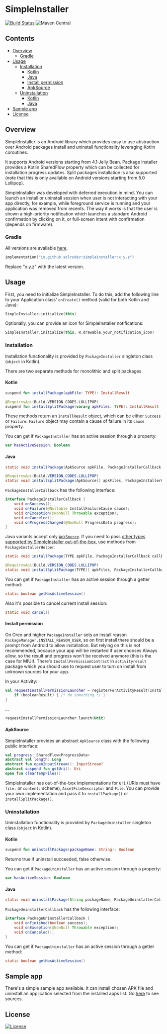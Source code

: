 # SimpleInstaller
[![Build Status](https://github.com/solrudev/SimpleInstaller/workflows/Publish/badge.svg)](https://github.com/solrudev/SimpleInstaller/actions?query=workflow%3A%22Publish%22)
![Maven Central](https://img.shields.io/maven-central/v/io.github.solrudev/simpleinstaller.svg)

## Contents
* [Overview](#overview)
    + [Gradle](#gradle)
* [Usage](#usage)
    + [Installation](#installation)
        - [Kotlin](#kotlin)
        - [Java](#java)
        - [Install permission](#install-permission)
        - [ApkSource](#apksource)
    + [Uninstallation](#uninstallation)
        - [Kotlin](#kotlin-1)
        - [Java](#java-1)
* [Sample app](#sample-app)
* [License](#license)

## Overview
SimpleInstaller is an Android library which provides easy to use abstraction over Android packages install and uninstall functionality leveraging Kotlin coroutines.

It supports Android versions starting from 4.1 Jelly Bean. Package installer provides a Kotlin SharedFlow property which can be collected for installation progress updates. Split packages installation is also supported (note that this is only available on Android versions starting from 5.0 Lollipop).

SimpleInstaller was developed with deferred execution in mind. You can launch an install or uninstall session when user is not interacting with your app directly, for example, while foreground service is running and your application was removed from recents. The way it works is that the user is shown a high-priority notification which launches a standard Android confirmation by clicking on it, or full-screen intent with confirmation (depends on firmware).

### Gradle
All versions are available [here](https://s01.oss.sonatype.org/#nexus-search;gav~io.github.solrudev~simpleinstaller~~~).
```kotlin
implementation("io.github.solrudev:simpleinstaller:x.y.z")
```
Replace "x.y.z" with the latest version.

## Usage
First, you need to initialize SimpleInstaller. To do this, add the following line to your Application class' `onCreate()` method (valid for both Kotlin and Java):
```kotlin
SimpleInstaller.initialize(this)
```
Optionally, you can provide an icon for SimpleInstaller notifications:
```kotlin
SimpleInstaller.initialize(this, R.drawable.your_notification_icon)
```

### Installation
Installation functionality is provided by `PackageInstaller` singleton class (`object` in Kotlin).

There are two separate methods for monolithic and split packages.

#### Kotlin
```kotlin
suspend fun installPackage(apkFile: TYPE): InstallResult
```
```kotlin
@RequiresApi(Build.VERSION_CODES.LOLLIPOP)
suspend fun installSplitPackage(vararg apkFiles: TYPE): InstallResult
```
These methods return an `InstallResult` object, which can be either `Success` or `Failure`. `Failure` object may contain a cause of failure in its `cause` property.

You can get if `PackageInstaller` has an active session through a property:
```kotlin
var hasActiveSession: Boolean
```

#### Java
```java
static void installPackage(ApkSource apkFile, PackageInstallerCallback callback)
```
```java
@RequiresApi(Build.VERSION_CODES.LOLLIPOP)
static void installSplitPackage(ApkSource[] apkFiles, PackageInstallerCallback callback)
```
`PackageInstallerCallback` has the following interface:
```java
interface PackageInstallerCallback {
    void onSuccess();
    void onFailure(@Nullable InstallFailureCause cause);
    void onException(@NonNull Throwable exception);
    void onCanceled();
    void onProgressChanged(@NonNull ProgressData progress);
}
```
Java variants accept only [`ApkSource`](#ApkSource). If you need to pass [other types supported by SimpleInstaller out-of-the-box](#ApkSource), use methods from `PackageInstallerHelper`.
```java
static void installPackage(TYPE apkFile, PackageInstallerCallback callback)
```
```java
@RequiresApi(Build.VERSION_CODES.LOLLIPOP)
static void installSplitPackage(TYPE[] apkFiles, PackageInstallerCallback callback)
```
You can get if `PackageInstaller` has an active session through a getter method:
```java
static boolean getHasActiveSession()
```
Also it's possible to cancel current install session:
```java
static void cancel()
```

#### Install permission
On Oreo and higher `PackageInstaller` sets an install reason `PackageManager.INSTALL_REASON_USER`, so on first install there should be a prompt from Android to allow installation. But relying on this is not recommended, because your app will be restarted if user chooses Always allow, so the result and progress won't be received anymore (this is the case for MIUI). There's `InstallPermissionContract` in `activityresult` package which you should use to request user to turn on install from unknown sources for your app.

In your Activity:
```kotlin
val requestInstallPermissionLauncher = registerForActivityResult(InstallPermissionContract()) { booleanResult ->
	if (booleanResult) { /* do something */ }
}
```
...
```kotlin
requestInstallPermissionLauncher.launch(Unit)
```

#### ApkSource
SimpleInstaller provides an abstract `ApkSource` class with the following public interface:
```kotlin
val progress: SharedFlow<ProgressData>
abstract val length: Long
abstract fun openInputStream(): InputStream?
abstract suspend fun getUri(): Uri
open fun clearTempFiles()
```
SimpleInstaller has out-of-the-box implementations for `Uri` (URIs must have `file:` or `content:` scheme), `AssetFileDescriptor` and `File`. You can provide your own implementation and pass it to `installPackage()` or `installSplitPackage()`.

### Uninstallation
Uninstallation functionality is provided by `PackageUninstaller` singleton class (`object` in Kotlin).

#### Kotlin
```kotlin
suspend fun uninstallPackage(packageName: String): Boolean
```
Returns true if uninstall succeeded, false otherwise.

You can get if `PackageUninstaller` has an active session through a property:
```kotlin
var hasActiveSession: Boolean
```

#### Java
```java
static void uninstallPackage(String packageName, PackageUninstallerCallback callback)
```
`PackageUninstallerCallback` has the following interface:
```java
interface PackageUninstallerCallback {
    void onFinished(boolean success);
    void onException(@NonNull Throwable exception);
    void onCanceled();
}
```
You can get if `PackageUninstaller` has an active session through a getter method:
```java
static boolean getHasActiveSession()
```

## Sample app
There's a simple sample app available. It can install chosen APK file and uninstall an application selected from the installed apps list. Go [here](https://github.com/solrudev/SimpleInstaller/tree/master/sampleapp) to see sources.

## License
[![License](https://img.shields.io/badge/License-Apache_2.0-blue.svg)](https://github.com/solrudev/SimpleInstaller/blob/master/LICENSE)
